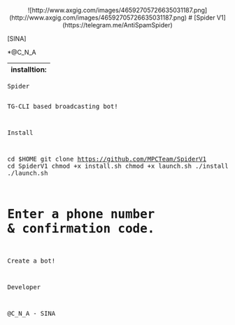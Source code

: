 <p align="center"> ![http://www.axgig.com/images/46592705726635031187.png](http://www.axgig.com/images/46592705726635031187.png)
# [Spider V1](https://telegram.me/AntiSpamSpider)

[SINA]

*@C_N_A

<table><thead>
<tr>
<th align="left">installtion:</th>
</tr>
</thead><tbody>
</tbody></table>

<div class="highlight highlight-source-shell"><pre>
Spider

TG-CLI based broadcasting bot!

Install

cd $HOME
git clone https://github.com/MPCTeam/SpiderV1
cd SpiderV1
chmod +x install.sh
chmod +x launch.sh
./install.sh
./launch.sh
# Enter a phone number & confirmation code.
Create a bot!

Developer

@C_N_A - SINA
